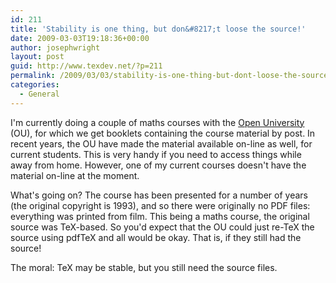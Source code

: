 ```yaml
---
id: 211
title: 'Stability is one thing, but don&#8217;t loose the source!'
date: 2009-03-03T19:18:36+00:00
author: josephwright
layout: post
guid: http://www.texdev.net/?p=211
permalink: /2009/03/03/stability-is-one-thing-but-dont-loose-the-source/
categories:
  - General
---
```

I'm currently doing a couple of maths courses with the <a title="Open University" href="http://www.open.ac.uk/">Open University</a> (OU), for which we get booklets containing the course material by post. In recent years, the OU have made the material available on-line as well, for current students.  This is very handy if you need to access things while away from home. However, one of my current courses doesn't have the material on-line at the moment.

What's going on? The course has been presented for a number of years (the original copyright is 1993), and so there were originally no PDF files: everything was printed from film. This being a maths course, the original source was TeX-based. So you'd expect that the OU could just re-TeX the source using pdfTeX and all would be okay. That is, if they still had the source!

The moral: TeX may be stable, but you still need the source files.